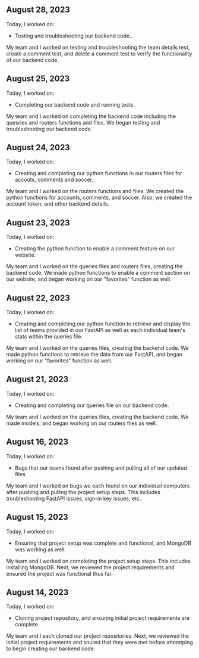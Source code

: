 ## August 28, 2023

Today, I worked on:

* Testing and troubleshooting our backend code..

My team and I worked on testing and troubleshooting the team details test, create a comment test, and delete a comment test to verify the functionality of our backend code.

## August 25, 2023

Today, I worked on:

* Completing our backend code and running tests.

My team and I worked on completing the backend code including the quesries and routers functions and files. We began testing and troubleshooting our backend code.

## August 24, 2023

Today, I worked on:

* Creating and completing our python functions in our routers files for accouts, comments and soccer.

My team and I worked on the routers functions and files. We created the python functions for accounts, comments, and soccer. Also, we created the account token, and other backend details.

## August 23, 2023

Today, I worked on:

* Creating the python function to enable a comment feature on our website.

My team and I worked on the queries files and routers files, creating the backend code. We made python functions to enable a comment section on our website, and began working on our "favorites" function as well.

## August 22, 2023

Today, I worked on:

* Creating and completing our python function to retrieve and display the list of teams provided in our FastAPI as well as each individual team's stats within the queries file.

My team and I worked on the queries files, creating the backend code. We made python functions to retrieve the data from our FastAPI, and began working on our "favorites" function as well.

## August 21, 2023

Today, I worked on:

* Creating and completing our queries file on our backend code.

My team and I worked on the queries files, creating the backend code. We made models, and began working on our routers files as well.

## August 16, 2023

Today, I worked on:

* Bugs that our teams found after pushing and pulling all of our updated files.

My team and I worked on bugs we each found on our individual computers after pushing and pulling the project setup steps. This includes troubleshooting FastAPI issues, sign-in key issues, etc.

## August 15, 2023

Today, I worked on:

* Ensuring that project setup was complete and functional, and MongoDB was working as well.

My team and I worked on completing the project setup steps. This includes installing MongoDB. Next, we reviewed the project requirements and ensured the project was functional thus far.


## August 14, 2023

Today, I worked on:

* Cloning project repository, and ensuring initial project requirements are complete.

My team and I each cloned our project repositories. Next, we reviewed the initial project requirements and snured that they were met before attemtping to begin creating our backend code.
